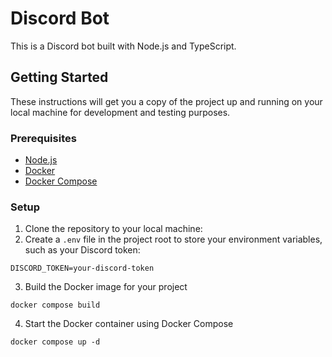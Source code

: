 # Discord Bot

This is a Discord bot built with Node.js and TypeScript.

## Getting Started

These instructions will get you a copy of the project up and running on your local machine for development and testing purposes.

### Prerequisites

- [Node.js](https://nodejs.org/)
- [Docker](https://www.docker.com/)
- [Docker Compose](https://docs.docker.com/compose/)

### Setup

1.  Clone the repository to your local machine:
2.  Create a `.env` file in the project root to store your environment variables, such as your Discord token:

```
DISCORD_TOKEN=your-discord-token
```

3.  Build the Docker image for your project

```
docker compose build
```

4.  Start the Docker container using Docker Compose

```
docker compose up -d
```
